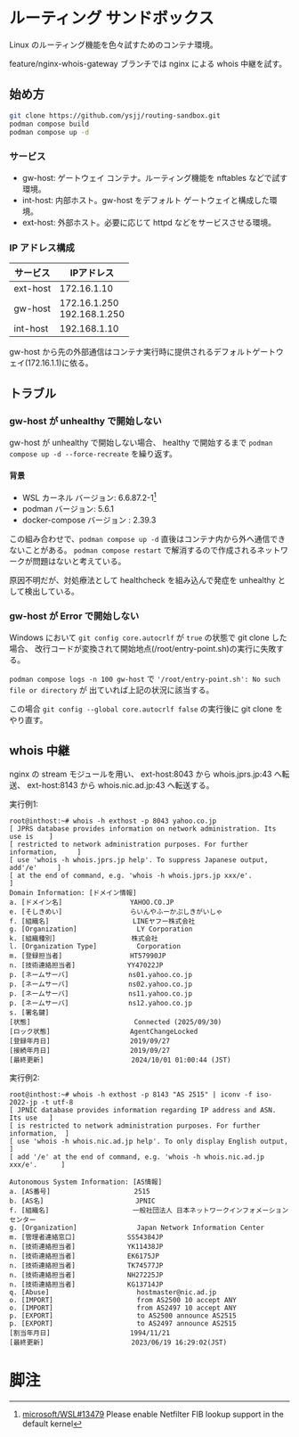 # ルーティング サンドボックス

Linux のルーティング機能を色々試すためのコンテナ環境。

feature/nginx-whois-gateway ブランチでは nginx による whois 中継を試す。

## 始め方

```sh
git clone https://github.com/ysjj/routing-sandbox.git
podman compose build
podman compose up -d
```

### サービス

- gw-host: ゲートウェイ コンテナ。ルーティング機能を nftables などで試す環境。
- int-host: 内部ホスト。gw-host をデフォルト ゲートウェイと構成した環境。
- ext-host: 外部ホスト。必要に応じて httpd などをサービスさせる環境。

### IP アドレス構成

| サービス | IPアドレス |
|----------|------------|
| ext-host | 172.16.1.10 |
| gw-host  | 172.16.1.250<br>192.168.1.250 |
| int-host | 192.168.1.10  |

gw-host から先の外部通信はコンテナ実行時に提供されるデフォルトゲートウェイ(172.16.1.1)に依る。

## トラブル

### gw-host が unhealthy で開始しない

gw-host が unhealthy で開始しない場合、
healthy で開始するまで `podman compose up -d --force-recreate` を繰り返す。

#### 背景

- WSL カーネル バージョン: 6.6.87.2-1[^require-fib-in-kernel]
- podman バージョン: 5.6.1
- docker-compose バージョン : 2.39.3

この組み合わせで、`podman compose up -d` 直後はコンテナ内から外へ通信できないことがある。
`podman compose restart` で解消するので作成されるネットワークが問題はないと考えている。

原因不明だが、対処療法として healthcheck を組み込んで発症を unhealthy として検出している。

### gw-host が Error で開始しない

Windows において `git config core.autocrlf` が `true` の状態で git clone した場合、
改行コードが変換されて開始地点(/root/entry-point.sh)の実行に失敗する。

`podman compose logs -n 100 gw-host` で `'/root/entry-point.sh': No such file or directory` が
出ていれば上記の状況に該当する。

この場合 `git config --global core.autocrlf false` の実行後に git clone をやり直す。

## whois 中継

nginx の stream モジュールを用い、
ext-host:8043 から whois.jprs.jp:43 へ転送、
ext-host:8143 から whois.nic.ad.jp:43 へ転送する。

実行例1:

```
root@inthost:~# whois -h exthost -p 8043 yahoo.co.jp
[ JPRS database provides information on network administration. Its use is    ]
[ restricted to network administration purposes. For further information,     ]
[ use 'whois -h whois.jprs.jp help'. To suppress Japanese output, add'/e'     ]
[ at the end of command, e.g. 'whois -h whois.jprs.jp xxx/e'.                 ]
Domain Information: [ドメイン情報]
a. [ドメイン名]                 YAHOO.CO.JP
e. [そしきめい]                 らいんやふーかぶしきがいしゃ
f. [組織名]                     LINEヤフー株式会社
g. [Organization]               LY Corporation
k. [組織種別]                   株式会社
l. [Organization Type]          Corporation
m. [登録担当者]                 HT57990JP
n. [技術連絡担当者]             YY47022JP
p. [ネームサーバ]               ns01.yahoo.co.jp
p. [ネームサーバ]               ns02.yahoo.co.jp
p. [ネームサーバ]               ns11.yahoo.co.jp
p. [ネームサーバ]               ns12.yahoo.co.jp
s. [署名鍵]
[状態]                          Connected (2025/09/30)
[ロック状態]                    AgentChangeLocked
[登録年月日]                    2019/09/27
[接続年月日]                    2019/09/27
[最終更新]                      2024/10/01 01:00:44 (JST)
```

実行例2:

```
root@inthost:~# whois -h exthost -p 8143 "AS 2515" | iconv -f iso-2022-jp -t utf-8
[ JPNIC database provides information regarding IP address and ASN. Its use   ]
[ is restricted to network administration purposes. For further information,  ]
[ use 'whois -h whois.nic.ad.jp help'. To only display English output,        ]
[ add '/e' at the end of command, e.g. 'whois -h whois.nic.ad.jp xxx/e'.      ]

Autonomous System Information: [AS情報]
a. [AS番号]                     2515
b. [AS名]                       JPNIC
f. [組織名]                     一般社団法人 日本ネットワークインフォメーションセンター
g. [Organization]               Japan Network Information Center
m. [管理者連絡窓口]             SS54384JP
n. [技術連絡担当者]             YK11438JP
n. [技術連絡担当者]             EK6175JP
n. [技術連絡担当者]             TK74577JP
n. [技術連絡担当者]             NH27225JP
n. [技術連絡担当者]             KG13714JP
q. [Abuse]                      hostmaster@nic.ad.jp
o. [IMPORT]                     from AS2500 10 accept ANY
o. [IMPORT]                     from AS2497 10 accept ANY
p. [EXPORT]                     to AS2500 announce AS2515
p. [EXPORT]                     to AS2497 announce AS2515
[割当年月日]                    1994/11/21
[最終更新]                      2023/06/19 16:29:02(JST)
```

# 脚注

[^require-fib-in-kernel]: [microsoft/WSL#13479](https://github.com/microsoft/wsl/issues/13479) Please enable Netfilter FIB lookup support in the default kernel
